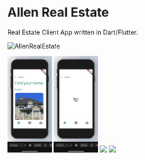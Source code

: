 # Allen Real Estate

Real Estate Client App written in Dart/Flutter.

![AllenRealEstate](https://user-images.githubusercontent.com/20821711/117556738-bb77aa80-b031-11eb-83a1-21823fbabe84.gif)


<img src="screenshots/IphoneWifi.PNG" width="100" >            <img src="screenshots/IphoneW:OWifi.PNG" width="100" > 
<img src="screenshots/AndroidWithWifi.PNG" width="100" >       <img src="screenshots/AndroidW:OWifi.PNG" width="100" > 




